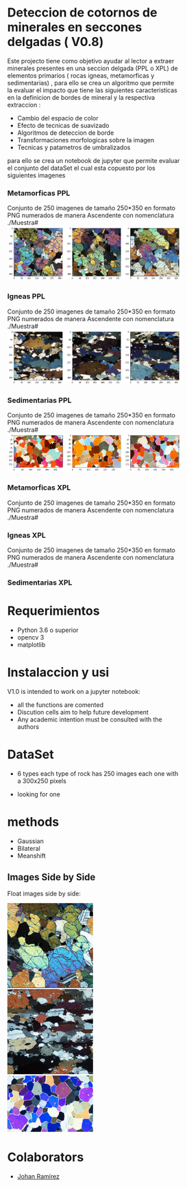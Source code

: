 # Deteccion de cotornos de minerales en seccones delgadas ( V0.8)

Este projecto tiene como objetivo ayudar al lector a extraer minerales presentes en una seccion delgada (PPL o XPL) de elementos primarios ( rocas igneas, metamorficas y sedimentarias) , para ello se crea un algoritmo que permite la evaluar el impacto que tiene las siguientes caracteristicas en la definicion de bordes de mineral y la respectiva extraccion : 

- Cambio del espacio de color
- Efecto de tecnicas de suavizado
- Algoritmos de deteccion de borde
- Transformaciones morfologicas sobre la imagen
- Tecnicas y patametros de umbralizados

para ello se crea un notebook de jupyter que permite evaluar el conjunto del dataSet el cual esta copuesto por los siguientes imagenes

 ### Metamorficas PPL
 Conjunto de 250 imagenes de tamaño 250*350 en formato PNG numerados de manera Ascendente con nomenclatura ./Muestra#
 ![imagen tipo1](https://raw.githubusercontent.com/joaramirezra/Mineral-Border-Dectetion/Readme/Typo1.png) 
 
 ### Igneas PPL
 Conjunto de 250 imagenes de tamaño 250*350 en formato PNG numerados de manera Ascendente con nomenclatura ./Muestra#
 ![imagen tipo1](https://raw.githubusercontent.com/joaramirezra/Mineral-Border-Dectetion/Readme/tipo2.png) 
 
 ### Sedimentarias PPL
 Conjunto de 250 imagenes de tamaño 250*350 en formato PNG numerados de manera Ascendente con nomenclatura ./Muestra#
 ![imagen tipo1](https://raw.githubusercontent.com/joaramirezra/Mineral-Border-Dectetion/Readme/tipo3.png)
  
 
 ### Metamorficas XPL
 Conjunto de 250 imagenes de tamaño 250*350 en formato PNG numerados de manera Ascendente con nomenclatura ./Muestra#
 
 ### Igneas XPL
 Conjunto de 250 imagenes de tamaño 250*350 en formato PNG numerados de manera Ascendente con nomenclatura ./Muestra#
 
 ### Sedimentarias XPL


# Requerimientos

- Python 3.6 o superior
 - opencv 3
 - matplotlib

# Instalaccion y usi  

V1.0 is intended to work on a jupyter notebook: 
 - all the functions are comented
 - Discution cells aim to help future development
 - Any academic intention must be consulted with the authors 
 
# DataSet 
 - 6 types each type of rock has 250 images each one with a 300x250 pixels
 

 

 - looking for one 

# methods 
 - Gaussian
 - Bilateral 
 - Meanshift

<!DOCTYPE html>
<html>
<head>
<style>
* {
  box-sizing: border-box;
}

.img-container {
  float: left;
  width: 33.33%;
  padding: 5px;
}

.clearfix::after {
  content: "";
  clear: both;
  display: table;
}
</style>
</head>
<body>

<h2>Images Side by Side</h2>
<p>Float images side by side:</p>

<div class="clearfix">
  <div class="img-container">
    <img src="https://raw.githubusercontent.com/joaramirezra/Mineral-Border-Dectetion/main/images/type1/Muestra13.png" width="200">
  </div>
  <div class="img-container">
 <img src="https://raw.githubusercontent.com/joaramirezra/Mineral-Border-Dectetion/main/images/type2/Muestra13.png" width="200">
  </div>
  <div class="img-container">
 <img src="https://raw.githubusercontent.com/joaramirezra/Mineral-Border-Dectetion/main/images/type3/Muestra13.png" width="200">
  </div>
</div>



</body>
</html>



# Colaborators
 - [Johan Ramírez](https://github.com/joaramirezra)
